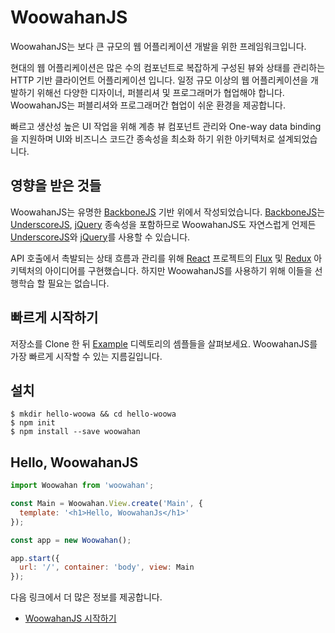 # WoowahanJS

WoowahanJS는 보다 큰 규모의 웹 어플리케이션 개발을 위한 프레임워크입니다.

현대의 웹 어플리케이션은 많은 수의 컴포넌트로 복잡하게 구성된 뷰와 상태를 관리하는 HTTP 기반 클라이언트 어플리케이션 입니다.
일정 규모 이상의 웹 어플리케이션을 개발하기 위해선 다양한 디자이너, 퍼블리셔 및 프로그래머가 협업해야 합니다.
WoowahanJS는 퍼블리셔와 프로그래머간 협업이 쉬운 환경을 제공합니다.

빠르고 생산성 높은 UI 작업을 위해 계층 뷰 컴포넌트 관리와 One-way data binding을 지원하며 UI와 비즈니스 코드간 종속성을 최소화 하기 위한 아키텍처로 설계되었습니다.

## 영향을 받은 것들

WoowahanJS는 유명한 [BackboneJS](http://backbonejs.org) 기반 위에서 작성되었습니다. [BackboneJS](http://backbonejs.org)는 [UnderscoreJS](http://underscorejs.org), [jQuery](http://jquery.com) 종속성을 포함하므로 WoowahanJS도 자연스럽게 언제든 [UnderscoreJS](http://underscorejs.org)와 [jQuery](http://jquery.com)를 사용할 수 있습니다.

API 호출에서 촉발되는 상태 흐름과 관리를 위해 [React](https://facebook.github.io/react/) 프로젝트의 [Flux](https://facebook.github.io/flux) 및 [Redux](http://redux.js.org) 아키텍처의 아이디어를 구현했습니다. 하지만 WoowahanJS를 사용하기 위해 이들을 선행학습 할 필요는 없습니다.

## 빠르게 시작하기

저장소를 Clone 한 뒤 [Example](./examples) 디렉토리의 셈플들을 살펴보세요. WoowahanJS를 가장 빠르게 시작할 수 있는 지름길입니다.

## 설치

```
$ mkdir hello-woowa && cd hello-woowa
$ npm init
$ npm install --save woowahan
```

## Hello, WoowahanJS

```Javascript
import Woowahan from 'woowahan';

const Main = Woowahan.View.create('Main', {
  template: '<h1>Hello, WoowahanJs</h1>'
});

const app = new Woowahan();

app.start({
  url: '/', container: 'body', view: Main
});
```

다음 링크에서 더 많은 정보를 제공합니다.

* [WoowahanJS 시작하기](./docs/README.md)